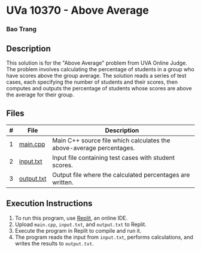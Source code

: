 # UVa 10370 - Above Average
### Bao Trang

## Description

This solution is for the "Above Average" problem from UVA Online Judge. The problem involves calculating the percentage of students in a group who have scores above the group average. The solution reads a series of test cases, each specifying the number of students and their scores, then computes and outputs the percentage of students whose scores are above the average for their group.

## Files

|   #   | File                         | Description                                                 |
| :---: | ---------------------------- | ----------------------------------------------------------- |
|   1   | [main.cpp](./main.cpp)       | Main C++ source file which calculates the above-average percentages. |
|   2   | [input.txt](./input.txt)     | Input file containing test cases with student scores.|
|   3   | [output.txt](./output.txt)   | Output file where the calculated percentages are written.   |


## Execution Instructions

1. To run this program, use [Replit](https://replit.com/~), an online IDE.
2. Upload `main.cpp`, `input.txt`, and `output.txt` to Replit.
3. Execute the program in Replit to compile and run it.
4. The program reads the input from `input.txt`, performs calculations, and writes the results to `output.txt`.



